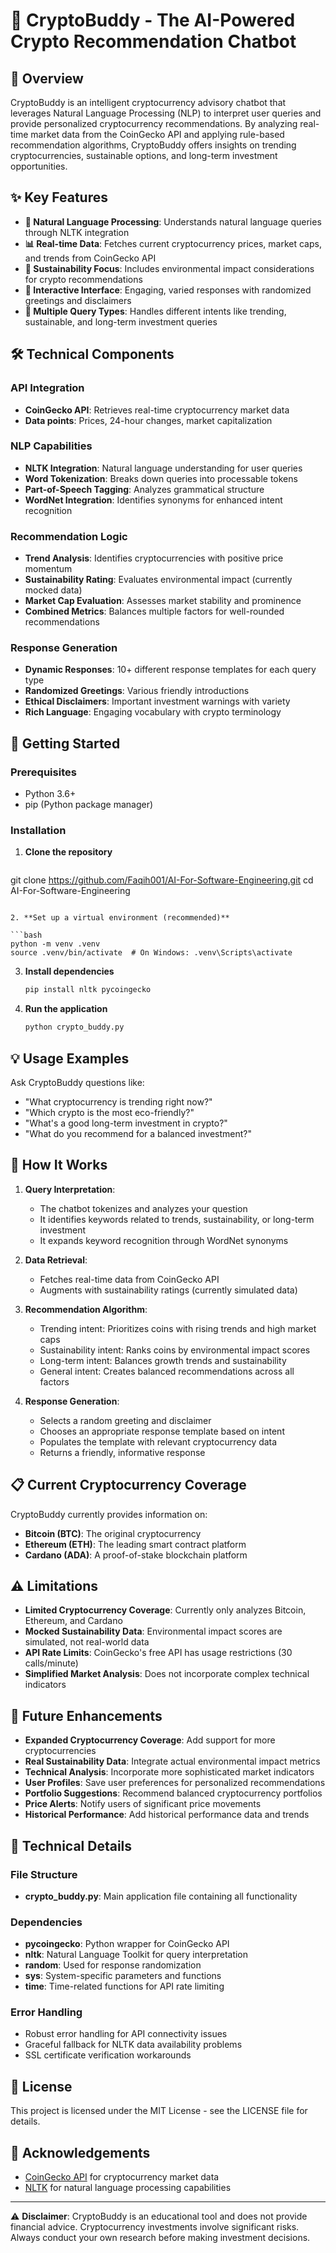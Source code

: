 # 🚀 CryptoBuddy - The AI-Powered Crypto Recommendation Chatbot

## 🌟 Overview

CryptoBuddy is an intelligent cryptocurrency advisory chatbot that leverages Natural Language Processing (NLP) to interpret user queries and provide personalized cryptocurrency recommendations. By analyzing real-time market data from the CoinGecko API and applying rule-based recommendation algorithms, CryptoBuddy offers insights on trending cryptocurrencies, sustainable options, and long-term investment opportunities.

## ✨ Key Features

- **🧠 Natural Language Processing**: Understands natural language queries through NLTK integration
- **📊 Real-time Data**: Fetches current cryptocurrency prices, market caps, and trends from CoinGecko API
- **🌱 Sustainability Focus**: Includes environmental impact considerations for crypto recommendations
- **💬 Interactive Interface**: Engaging, varied responses with randomized greetings and disclaimers
- **📝 Multiple Query Types**: Handles different intents like trending, sustainable, and long-term investment queries

## 🛠️ Technical Components

### API Integration

- **CoinGecko API**: Retrieves real-time cryptocurrency market data
- **Data points**: Prices, 24-hour changes, market capitalization

### NLP Capabilities

- **NLTK Integration**: Natural language understanding for user queries
- **Word Tokenization**: Breaks down queries into processable tokens
- **Part-of-Speech Tagging**: Analyzes grammatical structure
- **WordNet Integration**: Identifies synonyms for enhanced intent recognition

### Recommendation Logic

- **Trend Analysis**: Identifies cryptocurrencies with positive price momentum
- **Sustainability Rating**: Evaluates environmental impact (currently mocked data)
- **Market Cap Evaluation**: Assesses market stability and prominence
- **Combined Metrics**: Balances multiple factors for well-rounded recommendations

### Response Generation

- **Dynamic Responses**: 10+ different response templates for each query type
- **Randomized Greetings**: Various friendly introductions
- **Ethical Disclaimers**: Important investment warnings with variety
- **Rich Language**: Engaging vocabulary with crypto terminology

## 🚀 Getting Started

### Prerequisites

- Python 3.6+
- pip (Python package manager)

### Installation

1. **Clone the repository**

   ```bash
git clone https://github.com/Faqih001/AI-For-Software-Engineering.git
    cd AI-For-Software-Engineering
   ```

2. **Set up a virtual environment (recommended)**

   ```bash
   python -m venv .venv
   source .venv/bin/activate  # On Windows: .venv\Scripts\activate
   ```

3. **Install dependencies**

   ```bash
   pip install nltk pycoingecko
   ```

4. **Run the application**

   ```bash
   python crypto_buddy.py
   ```

## 💡 Usage Examples

Ask CryptoBuddy questions like:

- "What cryptocurrency is trending right now?"
- "Which crypto is the most eco-friendly?"
- "What's a good long-term investment in crypto?"
- "What do you recommend for a balanced investment?"

## 🧩 How It Works

1. **Query Interpretation**:
   - The chatbot tokenizes and analyzes your question
   - It identifies keywords related to trends, sustainability, or long-term investment
   - It expands keyword recognition through WordNet synonyms

2. **Data Retrieval**:
   - Fetches real-time data from CoinGecko API
   - Augments with sustainability ratings (currently simulated data)

3. **Recommendation Algorithm**:
   - Trending intent: Prioritizes coins with rising trends and high market caps
   - Sustainability intent: Ranks coins by environmental impact scores
   - Long-term intent: Balances growth trends and sustainability
   - General intent: Creates balanced recommendations across all factors

4. **Response Generation**:
   - Selects a random greeting and disclaimer
   - Chooses an appropriate response template based on intent
   - Populates the template with relevant cryptocurrency data
   - Returns a friendly, informative response

## 📋 Current Cryptocurrency Coverage

CryptoBuddy currently provides information on:

- **Bitcoin (BTC)**: The original cryptocurrency
- **Ethereum (ETH)**: The leading smart contract platform
- **Cardano (ADA)**: A proof-of-stake blockchain platform

## ⚠️ Limitations

- **Limited Cryptocurrency Coverage**: Currently only analyzes Bitcoin, Ethereum, and Cardano
- **Mocked Sustainability Data**: Environmental impact scores are simulated, not real-world data
- **API Rate Limits**: CoinGecko's free API has usage restrictions (30 calls/minute)
- **Simplified Market Analysis**: Does not incorporate complex technical indicators

## 🔮 Future Enhancements

- **Expanded Cryptocurrency Coverage**: Add support for more cryptocurrencies
- **Real Sustainability Data**: Integrate actual environmental impact metrics
- **Technical Analysis**: Incorporate more sophisticated market indicators
- **User Profiles**: Save user preferences for personalized recommendations
- **Portfolio Suggestions**: Recommend balanced cryptocurrency portfolios
- **Price Alerts**: Notify users of significant price movements
- **Historical Performance**: Add historical performance data and trends

## 🧪 Technical Details

### File Structure

- **crypto_buddy.py**: Main application file containing all functionality

### Dependencies

- **pycoingecko**: Python wrapper for CoinGecko API
- **nltk**: Natural Language Toolkit for query interpretation
- **random**: Used for response randomization
- **sys**: System-specific parameters and functions
- **time**: Time-related functions for API rate limiting

### Error Handling

- Robust error handling for API connectivity issues
- Graceful fallback for NLTK data availability problems
- SSL certificate verification workarounds

## 📝 License

This project is licensed under the MIT License - see the LICENSE file for details.

## 🙏 Acknowledgements

- [CoinGecko API](https://www.coingecko.com/api/documentations/v3) for cryptocurrency market data
- [NLTK](https://www.nltk.org/) for natural language processing capabilities

---

⚠️ **Disclaimer**: CryptoBuddy is an educational tool and does not provide financial advice. Cryptocurrency investments involve significant risks. Always conduct your own research before making investment decisions.
